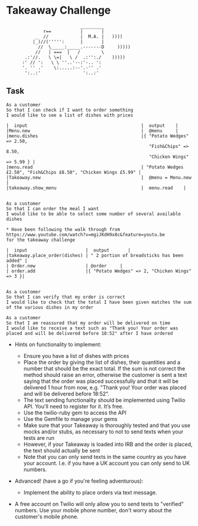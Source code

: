 Takeaway Challenge
==================
```
                            _________
              r==           |       |
           _  //            |  M.A. |   ))))
          |_)//(''''':      |       |
            //  \_____:_____.-------D     )))))
           //   | ===  |   /        \
       .:'//.   \ \=|   \ /  .:'':./    )))))
      :' // ':   \ \ ''..'--:'-.. ':
      '. '' .'    \:.....:--'.-'' .'
       ':..:'                ':..:'

 ```

Task
-----

```
As a customer
So that I can check if I want to order something
I would like to see a list of dishes with prices

|  input                                           |  output    |
|Menu.new                                          |  @menu     | 
|menu.dishes                                       |{ "Potato Wedges" => 2.50, 
                                                      "Fish&Chips" => 8.50, 
                                                      "Chicken Wings" => 5.99 } | 
|menu.read                                         | "Potato Wedges £2.50", "Fish&Chips £8.50", "Chicken Wings £5.99" |
|Takeaway.new                                      |  @menu = Menu.new |
|takeaway.show_menu                                |  menu.read    | 


As a customer
So that I can order the meal I want
I would like to be able to select some number of several available dishes

* Have been following the walk through from  https://www.youtube.com/watch?v=mgiJKdH9x8c&feature=youtu.be 
for the takeaway challenge

|  input                      |  output       |
|takeaway.place_order(dishes) | " 2 portion of breadsticks has been added" |
| Order.new                   | @order     |
| order.add                   |{ "Potato Wedges" => 2, "Chicken Wings" => 3 }|


As a customer
So that I can verify that my order is correct
I would like to check that the total I have been given matches the sum of the various dishes in my order

As a customer
So that I am reassured that my order will be delivered on time
I would like to receive a text such as "Thank you! Your order was placed and will be delivered before 18:52" after I have ordered
```

* Hints on functionality to implement:
  * Ensure you have a list of dishes with prices
  * Place the order by giving the list of dishes, their quantities and a number that should be the exact total. If the sum is not correct the method should raise an error, otherwise the customer is sent a text saying that the order was placed successfully and that it will be delivered 1 hour from now, e.g. "Thank you! Your order was placed and will be delivered before 18:52".
  * The text sending functionality should be implemented using Twilio API. You'll need to register for it. It’s free.
  * Use the twilio-ruby gem to access the API
  * Use the Gemfile to manage your gems
  * Make sure that your Takeaway is thoroughly tested and that you use mocks and/or stubs, as necessary to not to send texts when your tests are run
  * However, if your Takeaway is loaded into IRB and the order is placed, the text should actually be sent
  * Note that you can only send texts in the same country as you have your account. I.e. if you have a UK account you can only send to UK numbers.

* Advanced! (have a go if you're feeling adventurous):
  * Implement the ability to place orders via text message.

* A free account on Twilio will only allow you to send texts to "verified" numbers. Use your mobile phone number, don't worry about the customer's mobile phone.

